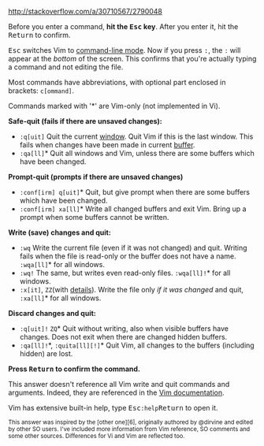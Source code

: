 http://stackoverflow.com/a/30710567/2790048

Before you enter a command, **hit the <kbd>Esc</kbd> key**. After you enter it, hit the <kbd>Return</kbd> to confirm.

<kbd>Esc</kbd> switches Vim to [command-line mode][1].   Now if you press <kbd>:</kbd>, the `:` will appear at the *bottom* of the screen. This confirms that you're actually typing a command and not editing the file. 

Most commands have abbreviations, with optional part enclosed in brackets: `c[ommand]`.

Commands marked with '*' are Vim-only (not implemented in Vi).

**Safe-quit (fails if there are unsaved changes):**

*  `:q[uit]`  Quit the current [window][2]. Quit Vim if this is the last		window.  This fails when changes have been made in current [buffer][3].
*  `:qa[ll]`*  Quit all windows and Vim, unless there are some buffers which have been changed.


**Prompt-quit (prompts if there are unsaved changes)**

* `:conf[irm] q[uit]`* Quit, but give prompt when there are some buffers which have been changed.
* `:conf[irm] xa[ll]`* Write all changed buffers and exit Vim. Bring up a prompt when some buffers cannot be written.

**Write (save) changes and quit:**

* `:wq` Write the current file (even if it was not changed) and quit.  Writing fails when the file is read-only or the buffer does not have a name. `:wqa[ll]`* for all windows.
* `:wq!` The same, but writes even read-only files. `:wqa[ll]!`* for all windows.
* `:x[it]`, `ZZ`(with [details][4]). Write the file only *if it was changed* and quit, `:xa[ll]`* for all windows.

**Discard changes and quit:**

* `:q[uit]!` `ZQ`* Quit without writing, also when visible buffers have changes.  Does not exit when there are changed hidden buffers. 
* `:qa[ll]!`\*, `:quita[ll][!]`* Quit Vim, all changes to the buffers (including hidden) are lost.

**Press <kbd>Return</kbd> to confirm the command.**

This answer doesn't reference all Vim write and quit commands and arguments. Indeed, they are referenced in the [Vim documentation][5]. 

Vim has extensive built-in help, type <kbd>Esc</kbd>`:help`<kbd>Return</kbd> to open it.

<sub>
This answer was inspired by the [other one][6], originally authored by @dirvine and edited by other SO users. I've included more information from Vim reference, SO comments and some other sources. Differences for Vi and Vim are reflected too.
</sub>

  [1]: http://vimdoc.sourceforge.net/htmldoc/cmdline.html#Command-line
  [2]: http://vimdoc.sourceforge.net/htmldoc/windows.html#window
  [3]: http://vimdoc.sourceforge.net/htmldoc/windows.html#buffers
  [4]: http://vimdoc.sourceforge.net/htmldoc/editing.html#ZZ
  [5]: http://vimdoc.sourceforge.net/htmldoc/editing.html#:q
  [6]: http://stackoverflow.com/a/11828573/2790048